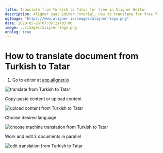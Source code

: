 ```yaml
---
title: Translate from Turkish to Tatar for free in Aligner Editor
description: Aligner Dual Editor Tutorial. How to translate for free from Turkish to Tatar. Aligner is multilingual document management platform. 
ogImage: "https://www.aligner.io/images/aligner-logo.png"
date: 2020-05-06T07:09:21+03:00
image: ../images/aligner-logo.png
onBlog: true
---
```


# How to translate document from Turkish to Tatar

1. Go to editor at [app.aligner.io](https://app.aligner.io "Aligner App web page")

![translate from Turkish to Tatar](../aligner-blank-editor.png "translate from Turkish to Tatar")

Copy-paste content or upload content

![upload content from Turkish to Tatar](../aligner-uploaded-document.png "upload content from Turkish to Tatar")

Choose desired language

![choose machine translation from Turkish to Tatar](../aligner-language-dropdown.png "choose machine translation from Turkish to Tatar")

Work and edit 2 documents in parallel

![edit translation from Turkish to Tatar](../aligner-double-sitded-editor.png "edit translation from Turkish to Tatar")

